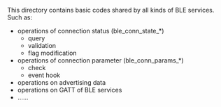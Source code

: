 This directory contains basic codes shared by all kinds of BLE services.  
Such as:  
 * operations of connection status (ble\_conn\_state\_\*)
	* query
	* validation
	* flag modification
 * operations of connection parameter (ble\_conn\_params\_\*)
	* check
	* event hook
 * operations on advertising data
 * operations on GATT of BLE services
 * ......

